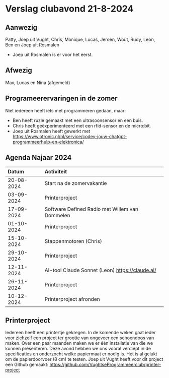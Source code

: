 # Verslag clubavond 21-8-2024
## Aanwezig
Patty, Joep uit Vught, Chris, Monique, Lucas, Jeroen, Wout, Rudy, Leon, Ben en Joep uit Rosmalen
  * Joep uit Rosmalen is er voor het eerst.
## Afwezig
Max, Lucas en Nina (afgemeld)

## Programeerervaringen in de zomer
Niet iedereen heeft iets met programmeren gedaan, maar:
 * Ben heeft ruzie gemaakt met een ultrasoonsensor en een buis.
 * Chris heeft geëxperimenteerd met een rfid-sensor en de micro:bit.
 * Joep uit Rosmalen heeft gewerkt met <https://www.otronic.nl/nl/service/codey-jouw-chatgpt-programmeerhulp-en-elektronica/>

## Agenda Najaar 2024
| Datum         | Activiteit         |
| :------------- |:-------------|
| 20-08-2024     | Start na de zomervakantie |
| 03-09-2024     | Printerproject      |
| 17-09-2024     | Software Defined Radio met Willem van Dommelen     |
| 01-10-2024     | Printerproject |
| 15-10-2024     | Stappenmotoren (Chris) |
| 29-10-2024     | Printerproject |
| 12-11-2024     | AI-tool Claude Sonnet (Leon) https://claude.ai/|
| 26-11-2024     | Printerproject |
| 10-12-2024     | Printerproject afronden|

## Printerproject
Iedereen heeft een printertje gekregen. In de komende weken gaat ieder voor zichzelf een project ter grootte van ongeveer een schoendoos van maken. Over een paar maanden maken we er één installatie van die we kunnen presenteren.
Deze avond hebben we ons vooral verdiept in de specificaties en onderzocht welke papiermaat er nodig is. Het is al gelukt om de papierdoorvoer (8 cm) te testen.
Joep uit Vught heeft voor dit project een Github gemaakt: https://github.com/VughtseProgrammeerclub/printer-project
